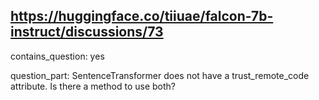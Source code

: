 ## https://huggingface.co/tiiuae/falcon-7b-instruct/discussions/73

contains_question: yes

question_part: SentenceTransformer does not have a trust_remote_code attribute. Is there a method to use both?